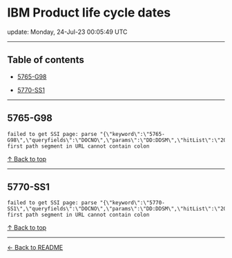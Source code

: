 # IBM Product life cycle dates

update: Monday, 24-Jul-23 00:05:49 UTC

---

## Table of contents


- [5765-G98](#5765-g98)

- [5770-SS1](#5770-ss1)


---





## 5765-G98

```
failed to get SSI page: parse "{\"keyword\":\"5765-G98\",\"queryfields\":\"DOCNO\",\"params\":\"DD:DDSM\",\"hitList\":\"20\",\"country\":\"ASP:TW\",\"fr\":\"0\",\"mppefsrt\":\"2\"}": first path segment in URL cannot contain colon
```



[↑ Back to top](#table-of-contents)

---





## 5770-SS1

```
failed to get SSI page: parse "{\"keyword\":\"5770-SS1\",\"queryfields\":\"DOCNO\",\"params\":\"DD:DDSM\",\"hitList\":\"20\",\"country\":\"ASP:TW\",\"fr\":\"0\",\"mppefsrt\":\"2\"}": first path segment in URL cannot contain colon
```



[↑ Back to top](#table-of-contents)

---



[← Back to README](./README.md)